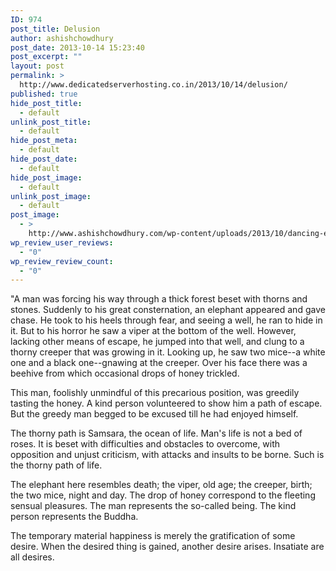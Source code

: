 ```yaml
---
ID: 974
post_title: Delusion
author: ashishchowdhury
post_date: 2013-10-14 15:23:40
post_excerpt: ""
layout: post
permalink: >
  http://www.dedicatedserverhosting.co.in/2013/10/14/delusion/
published: true
hide_post_title:
  - default
unlink_post_title:
  - default
hide_post_meta:
  - default
hide_post_date:
  - default
hide_post_image:
  - default
unlink_post_image:
  - default
post_image:
  - >
    http://www.ashishchowdhury.com/wp-content/uploads/2013/10/dancing-elephant-delusion1.jpg
wp_review_user_reviews:
  - "0"
wp_review_review_count:
  - "0"
---
```

"A man was forcing his way through a thick forest beset with thorns and stones. Suddenly to his great consternation, an elephant appeared and gave chase. He took to his heels through fear, and seeing a well, he ran to hide in it. But to his horror he saw a viper at the bottom of the well. However, lacking other means of escape, he jumped into that well, and clung to a thorny creeper that was growing in it. Looking up, he saw two mice--a white one and a black one--gnawing at the creeper. Over his face there was a beehive from which occasional drops of honey trickled.

This man, foolishly unmindful of this precarious position, was greedily tasting the honey. A kind person volunteered to show him a path of escape. But the greedy man begged to be excused till he had enjoyed himself.

The thorny path is Samsara, the ocean of life. Man's life is not a bed of roses. It is beset with difficulties and obstacles to overcome, with opposition and unjust criticism, with attacks and insults to be borne. Such is the thorny path of life.

The elephant here resembles death; the viper, old age; the creeper, birth; the two mice, night and day. The drop of honey correspond to the fleeting sensual pleasures. The man represents the so-called being. The kind person represents the Buddha.

The temporary material happiness is merely the gratification of some desire. When the desired thing is gained, another desire arises. Insatiate are all desires.